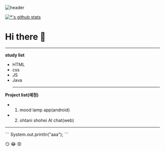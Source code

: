 <!-- Preview로 확인하면 됨. -->
<!-- html꺼를 가져와서 html로 쓰면 됨 -->
<!--## Hi there 👋-->

<!-- Mark Down -->
![header](https://capsule-render.vercel.app/api?type=rounded&color=auto&height=300&section=header&text=introduce%20myself&fontSize=90&animation=scaleIn)

[![*'s github stats](https://github-readme-stats.vercel.app/api?username=seongeun03&show_icons=true&theme=radical)](https://github.com/seongeun03)
<br> 



# Hi there 👋
---
**study list**
* HTML
* css
* JS
* Java
  <hr>
**Project list(예정)**
* 1. mood lamp app(android)
* 2. ohtani shohei AI chat(web)

<hr>
<!-- 코드 복사 되게 해주는 코드! -->
```
System.out.println("aaa");
```

<!-- 이모티콘 -->
:smirk:
:joy:
:rage:
